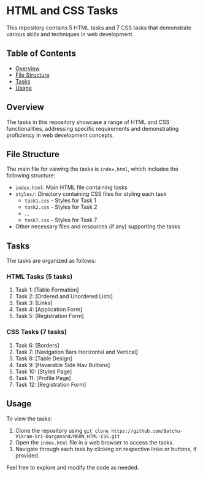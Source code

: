 # HTML and CSS Tasks
This repository contains 5 HTML tasks and 7 CSS tasks that demonstrate various skills and techniques in web development.

## Table of Contents

- [Overview](#overview)
- [File Structure](#file-structure)
- [Tasks](#tasks)
- [Usage](#usage)

## Overview

The tasks in this repository showcase a range of HTML and CSS functionalities, addressing specific requirements and demonstrating proficiency in web development concepts.

## File Structure

The main file for viewing the tasks is `index.html`, which includes the following structure:

- `index.html`: Main HTML file containing tasks
- `styles/`: Directory containing CSS files for styling each task
  - `task1.css` - Styles for Task 1
  - `task2.css` - Styles for Task 2
  - ...
  - `task7.css` - Styles for Task 7
- Other necessary files and resources (if any) supporting the tasks

## Tasks

The tasks are organized as follows:

### HTML Tasks (5 tasks)

1. Task 1: [Table Formation]
2. Task 2: [Ordered and Unordered Lists]
3. Task 3: [Links]
4. Task 4: [Application Form]
5. Task 5: [Registration Form]

### CSS Tasks (7 tasks)

1. Task 6: [Borders]
2. Task 7: [Navigation Bars Horizontal and Vertical]
3. Task 8: [Table Design]
4. Task 9: [Havarable Side Nav Buttons]
5. Task 10: [Styled Page]
6. Task 11: [Profile Page]
7. Task 12: [Registration Form]

## Usage

To view the tasks:
1. Clone the repository using `git clone https://github.com/Batchu-Vikram-Sri-Durganand/MERN_HTML-CSS.git`
2. Open the `index.html` file in a web browser to access the tasks.
3. Navigate through each task by clicking on respective links or buttons, if provided.

Feel free to explore and modify the code as needed.
